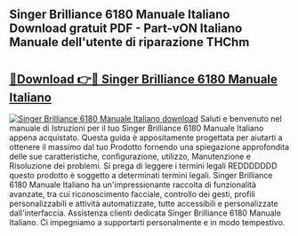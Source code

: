 ## Singer Brilliance 6180 Manuale Italiano Download gratuit PDF - Part-vON Italiano Manuale dell'utente di riparazione THChm

# <h2><a href="http://dfa4cn8.blite.top/?on=Singer+Brilliance+6180+Manuale+Italiano">🔗Download 👉🔴 Singer Brilliance 6180 Manuale Italiano</a></h2>

[![Singer Brilliance 6180 Manuale Italiano download](https://i.imgur.com/lujVjoI.png)](http://dfa4cn8.blite.top/?on=Singer+Brilliance+6180+Manuale+Italiano)
Saluti e benvenuto nel manuale di Istruzioni per il tuo Singer Brilliance 6180 Manuale Italiano appena acquistato. Questa guida è appositamente progettata per aiutarti a ottenere il massimo dal tuo Prodotto fornendo una spiegazione approfondita delle sue caratteristiche, configurazione, utilizzo, Manutenzione e Risoluzione dei problemi. Si prega di leggere i termini legali REDDDDDDD questo prodotto è soggetto a determinati termini legali. Singer Brilliance 6180 Manuale Italiano ha un'impressionante raccolta di funzionalità avanzate, tra cui riconoscimento facciale, controllo dei gesti, profili personalizzabili e attività automatizzate, tutte accessibili e personalizzate dall'interfaccia. Assistenza clienti dedicata Singer Brilliance 6180 Manuale Italiano. Ci impegniamo a supportarti personalmente e in modo tempestivo.

